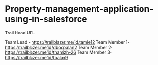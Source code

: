 # Property-management-application-using-in-salesforce

Trail Head URL

Team Lead - https://trailblazer.me/id/tamie12
Team Member 1- https://trailblazer.me/id/dboopalan2
Team Member 2- https://trailblazer.me/id/thamizh-26
Team Member 3- https://trailblazer.me/id/tbalan9

